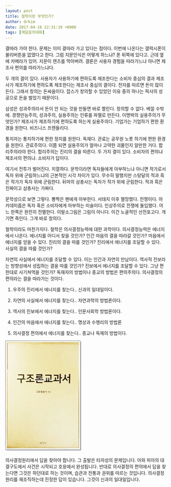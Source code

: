 ```yaml
---
layout: post
title: 철학이란 무엇인가?
author: drkim
date: 2017-04-16 22:31:19 +0900
tags: [깨달음의대화]
---
```

결따라 가야 한다. 문제는 이미 결따라 가고 있다는 점이다. 이번에 나온다는 갤럭시폰이 물리버튼을 없앴다고 한다. 그럼 지문인식은 어떻게 하느냐? 폰 뒤쪽에 있다고. 근데 옆에 카메라가 있어. 지문이 렌즈를 막아버려. 결론은 사용자 경험을 따라가느냐 아니면 제조사 편의를 따라가느냐다.

  


두 개의 결이 있다. 사용자가 사용하기에 편하도록 제조한다는 소비자 중심의 결과 제조사가 제조하기에 편하도록 제조한다는 제조사 중심의 결이다. 전자를 따르면 돈이 많이 든다. 그래서 창의는 돈싸움이다. 잡스가 창의할 수 있었던 이유 중의 하나는 픽사의 성공으로 돈을 벌었기 때문이다.

  


삼성은 성과주의라서 돈이 안 되는 것을 만들면 바로 짤린다. 창의할 수 없다. 베낄 수밖에. 경쟁만능주의, 성과주의, 실용주의는 인류를 파멸로 만든다. 이명박의 실용주의가 무엇인가? 제조사가 제조하기에 편하도록 하는게 실용주의다. 기업가는 기업하기 편한 환경을 원한다. 비즈니스 프렌들리다.

  


통치자는 통치하기에 편한 정치를 원한다. 독재다. 관료는 공무원 노릇 하기에 편한 환경을 원한다. 관료주의다. 이쯤 되면 실용주의가 얼마나 고약한 괴물인지 알만한 거다. 합리주의라야 한다. 합리주의는 진리의 결을 따른다. 두 가지 결이 있다. 소비자의 편의냐 제조사의 편의냐. 소비자가 답이다.

  


여기서 전투가 벌어진다. 치열하다. 문학이라면 독자들에게 아부하느냐 아니면 작가로서 독자 위에 군림하느냐의 근본적인 시각 차이가 있다. 무수히 말했지만 스탕달의 적과 흑은 작가가 독자 위에 군림한다. 뒤마의 삼총사는 독자가 작가 위에 군림한다. 적과 흑은 진짜이고 삼총사는 가짜다.

  


문학성으로 보면 그렇다. 뽕짝은 팬에게 아부한다. 서태지 이후 멸망했다. 전쟁이다. 아카데미즘은 독자 혹은 소비자에게 아부하는 미술이다. 인상주의로 전쟁에 돌입했다. 어느 한쪽은 완전히 전멸한다. 이발소그림은 그림이 아니다. 이건 노골적인 선전포고다. 개기면 죽인다. 그게 바로 창의다.

  


철학이라도 마찬가지다. 철학은 의사결정능력에 대한 과학이다. 의사결정능력은 에너지에서 나온다. 에너지를 어디서 찾을 것인가? 인간 마음의 결을 따라갈 것인가? 마음에서 에너지를 얻을 수 있다. 진리의 결을 따를 것인가? 진리에서 에너지를 조달할 수 있다. 사실의 결을 따를 것인가? 

  


자연의 사실에서 에너지를 조달할 수 있다. 이는 인간과 자연의 만남이다. 역사적 진보라는 방향성에서 성립하는 결을 따를 것인가? 진보에서 에너지를 조달할 수 있다. 그냥 편한대로 사기쳐먹을 것인가? 독재자의 방법이나 종교의 방법은 편의주의다. 의사결정의 편의라는 결을 따라가는 것이다.

  


1) 우주의 진리에서 에너지를 찾는다.. 신과의 일대일이다.  
      
2) 자연의 사실에서 에너지를 찾는다.. 자연과학의 방법론이다.   
      
3) 역사의 진보에서 에너지를 찾는다.. 인문사회학 방법론이다.   
      
4) 인간의 마음에서 에너지를 찾는다.. 명상과 수행리의 방법론  
      
5) 의사결정 편의에서 에너지를 찾는다.. 종교나 독재의 방법이다.  
  

    
  


![](/files/attach/images/198/965/832/20170108_234810.jpg)

  


의사결정원리에서 답을 찾아야 합니다. 그 출발은 타자성의 문제입니다. 아와 피아의 대결구도에서 사건은 시작되고 호응에서 완성됩니다. 반대로 의사결정의 편의에서 답을 찾는다면 그것은 하던대로 하는 것이며, 습관과 전통과 권위를 따르는 것입니다. 의사결정원리를 재조직하는데 진정한 답이 있습니다. 그것이 신과의 일대일입니다.